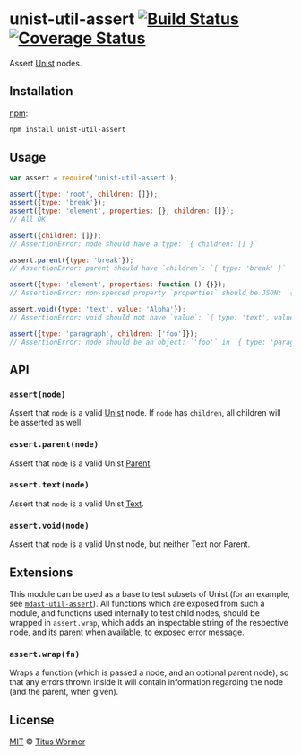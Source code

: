 # unist-util-assert [![Build Status][travis-badge]][travis] [![Coverage Status][codecov-badge]][codecov]

<!--lint disable heading-increment no-duplicate-headings-->

Assert [Unist][] nodes.

## Installation

[npm][npm-install]:

```bash
npm install unist-util-assert
```

## Usage

```javascript
var assert = require('unist-util-assert');

assert({type: 'root', children: []});
assert({type: 'break'});
assert({type: 'element', properties: {}, children: []});
// All OK.

assert({children: []});
// AssertionError: node should have a type: `{ children: [] }`

assert.parent({type: 'break'});
// AssertionError: parent should have `children`: `{ type: 'break' }`

assert({type: 'element', properties: function () {}});
// AssertionError: non-specced property `properties` should be JSON: `{ type: 'element', properties: [Function] }`

assert.void({type: 'text', value: 'Alpha'});
// AssertionError: void should not have `value`: `{ type: 'text', value: 'Alpha' }`

assert({type: 'paragraph', children: ['foo']});
// AssertionError: node should be an object: `'foo'` in `{ type: 'paragraph', children: [ 'foo' ] }`
```

## API

### `assert(node)`

Assert that `node` is a valid [Unist][] node.  If `node` has `children`,
all children will be asserted as well.

### `assert.parent(node)`

Assert that `node` is a valid Unist [Parent][].

### `assert.text(node)`

Assert that `node` is a valid Unist [Text][].

### `assert.void(node)`

Assert that `node` is a valid Unist node, but neither Text nor Parent.

## Extensions

This module can be used as a base to test subsets of Unist (for an
example, see [`mdast-util-assert`][mdast-util-assert]).  All functions
which are exposed from such a module, and functions used internally to
test child nodes, should be wrapped in `assert.wrap`, which adds an
inspectable string of the respective node, and its parent when available,
to exposed error message.

### `assert.wrap(fn)`

Wraps a function (which is passed a node, and an optional parent node),
so that any errors thrown inside it will contain information regarding
the node (and the parent, when given).

## License

[MIT][license] © [Titus Wormer][author]

<!-- Definitions -->

[travis-badge]: https://img.shields.io/travis/wooorm/unist-util-assert.svg

[travis]: https://travis-ci.org/wooorm/unist-util-assert

[codecov-badge]: https://img.shields.io/codecov/c/github/wooorm/unist-util-assert.svg

[codecov]: https://codecov.io/github/wooorm/unist-util-assert

[npm-install]: https://docs.npmjs.com/cli/install

[license]: LICENSE

[author]: http://wooorm.com

[unist]: https://github.com/wooorm/unist

[parent]: https://github.com/wooorm/unist#parent

[text]: https://github.com/wooorm/unist#text

[mdast-util-assert]: https://github.com/wooorm/mdast-util-assert
